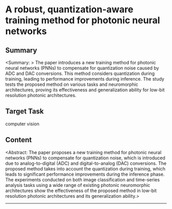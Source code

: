 # A robust, quantization-aware training method for photonic neural networks

## Summary

<Summary: > The paper introduces a new training method for photonic neural networks (PNNs) to compensate for quantization noise caused by ADC and DAC conversions. This method considers quantization during training, leading to performance improvements during inference. The study tests the proposed method on various tasks and neuromorphic architectures, proving its effectiveness and generalization ability for low-bit resolution photonic architectures.


## Target Task

computer vision

## Content

<Abstract: The paper proposes a new training method for photonic neural networks (PNNs) to compensate for quantization noise, which is introduced due to analog-to-digital (ADC) and digital-to-analog (DAC) conversions. The proposed method takes into account the quantization during training, which leads to significant performance improvements during the inference phase. The experiments conducted on both image classification and time-series analysis tasks using a wide range of existing photonic neuromorphic architectures show the effectiveness of the proposed method in low-bit resolution photonic architectures and its generalization ability.>



---

